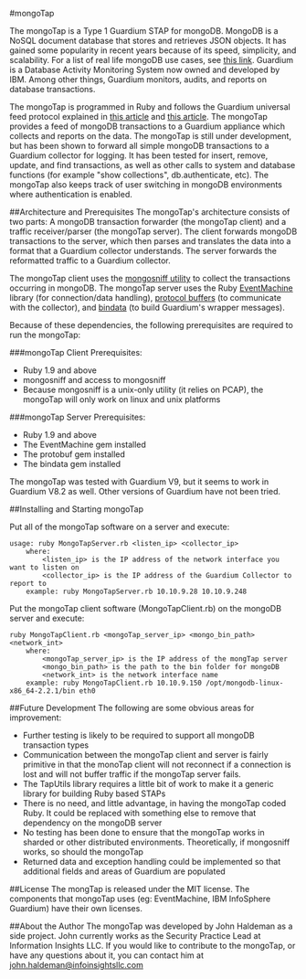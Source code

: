 #mongoTap

The mongoTap is a Type 1 Guardium STAP for mongoDB. MongoDB is a NoSQL document database that stores and retrieves JSON objects. It has gained some popularity in recent years because of its speed, simplicity, and scalability. For a list of real life mongoDB use cases, see [this link](http://www.mongodb.org/about/production-deployments/). Guardium is a Database Activity Monitoring System now owned and developed by IBM. Among other things, Guardium monitors, audits, and reports on database transactions.

The mongoTap is programmed in Ruby and follows the Guardium universal feed protocol explained in [this article](http://www.ibm.com/developerworks/data/library/techarticle/dm-1210universalfeed/index.html) and [this article](http://www.ibm.com/developerworks/data/library/techarticle/dm-1211universalfeed2/index.html). The mongoTap provides a feed of mongoDB transactions to a Guardium appliance which collects and reports on the data. The mongoTap is still under development, but has been shown to forward all simple mongoDB transactions to a Guardium collector for logging. It has been tested for insert, remove, update, and find transactions, as well as other calls to system and database functions (for example "show collections", db.authenticate, etc). The mongoTap also keeps track of user switching in mongoDB environments where authentication is enabled.

##Architecture and Prerequisites
The mongoTap's architecture consists of two parts: A mongoDB transaction forwarder (the mongoTap client) and a traffic receiver/parser (the mongoTap server). The client forwards mongoDB transactions to the server, which then parses and translates the data into a format that a Guardium collector understands. The server forwards the reformatted traffic to a Guardium collector.

The mongoTap client uses the [mongosniff utility](http://docs.mongodb.org/manual/reference/mongosniff/) to collect the transactions occurring in mongoDB. The mongoTap server uses the Ruby [EventMachine](http://rubyeventmachine.com/) library (for connection/data handling), [protocol buffers](http://code.google.com/p/ruby-protobuf/) (to communicate with the collector), and [bindata](http://bindata.rubyforge.org/) (to build Guardium's wrapper messages).

Because of these dependencies, the following prerequisites are required to run the mongoTap:

###mongoTap Client Prerequisites:
- Ruby 1.9 and above
- mongosniff and access to mongosniff
- Because mongosniff is a unix-only utility (it relies on PCAP), the mongoTap will only work on linux and unix platforms

###mongoTap Server Prerequisites:
- Ruby 1.9 and above
- The EventMachine gem installed
- The protobuf gem installed
- The bindata gem installed

The mongoTap was tested with Guardium V9, but it seems to work in Guardium V8.2 as well. Other versions of Guardium have not been tried.

##Installing and Starting mongoTap

Put all of the mongoTap software on a server and execute:
```
usage: ruby MongoTapServer.rb <listen_ip> <collector_ip>
	where:
		<listen_ip> is the IP address of the network interface you want to listen on
		<collector_ip> is the IP address of the Guardium Collector to report to
	example: ruby MongoTapServer.rb 10.10.9.28 10.10.9.248
```
Put the mongoTap client software (MongoTapClient.rb) on the mongoDB server and execute:
```
ruby MongoTapClient.rb <mongoTap_server_ip> <mongo_bin_path> <network_int>
	where: 
		<mongoTap_server_ip> is the IP address of the mongTap server
		<mongo_bin_path> is the path to the bin folder for mongoDB
		<network_int> is the network interface name
	example: ruby MongoTapClient.rb 10.10.9.150 /opt/mongodb-linux-x86_64-2.2.1/bin eth0
```


##Future Development
The following are some obvious areas for improvement:
- Further testing is likely to be required to support all mongoDB transaction types
- Communication between the mongoTap client and server is fairly primitive in that the monoTap client will not reconnect if a connection is lost and will not buffer traffic if the mongoTap server fails. 
- The TapUtils library requires a little bit of work to make it a generic library for building Ruby based STAPs
- There is no need, and little advantage, in having the mongoTap coded Ruby. It could be replaced with something else to remove that dependency on the mongoDB server
- No testing has been done to ensure that the mongoTap works in sharded or other distributed environments. Theoretically, if mongosniff works, so should the mongoTap
- Returned data and exception handling could be implemented so that additional fields and areas of Guardium are populated

##License
The mongTap is released under the MIT license. The components that mongoTap uses (eg: EventMachine, IBM InfoSphere Guardium) have their own licenses.

##About the Author
The mongoTap was developed by John Haldeman as a side project. John currently works as the Security Practice Lead at Information Insights LLC. If you would like to contribute to the mongoTap, or have any questions about it, you can contact him at john.haldeman@infoinsightsllc.com


